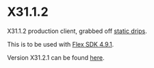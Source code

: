 # X31.1.2
X31.1.2 production client, grabbed off [static drips](https://static.drips.pw/rotmg/production/current/).

This is to be used with [Flex SDK 4.9.1](https://archive.apache.org/dist/flex/4.9.1/binaries/).

Version X31.2.1 can be found [here](https://github.com/BurgerLoverMx/X31.2.1).
